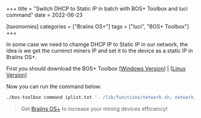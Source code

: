 +++
title = "Switch DHCP to Static IP in batch with BOS+ Toolbox and luci command"
date = 2022-06-23

[taxonomies] 
categories = ["Braiins OS+"]
tags = ["luci", "BOS+ Toolbox"]
+++

In some case we need to chamge DHCP IP to Static IP in our network, the idea is we get the currenct miners IP and set it to the device as a static IP in Braiins OS+.
<!-- more -->

First you should download the BOS+ Toolbox [[Windows Version](https://feeds.braiins-os.com/toolbox/latest/bos-toolbox.zip)] | [[Linux Version](https://feeds.braiins-os.com/toolbox/latest/bos-toolbox)]

Now you can run the command below:
```bash
./bos-toolbox command iplist.txt '. /lib/functions/network.sh; network_flush_cache; network_find_wan NET_IF; network_get_ipaddr NET_ADDR "${NET_IF}"; network_get_gateway NET_GW "${NET_IF}"; uci set network.lan.ipaddr=${NET_ADDR}; uci set network.lan.gateway=${NET_GW}; uci set network.lan.netmask="255.255.255.0"; uci set network.lan.proto="static"; uci commit network'
```

> Get [Braiins OS+](https://braiins-os.com?utm_source=airoweb) to increase your mining devices efficiency!